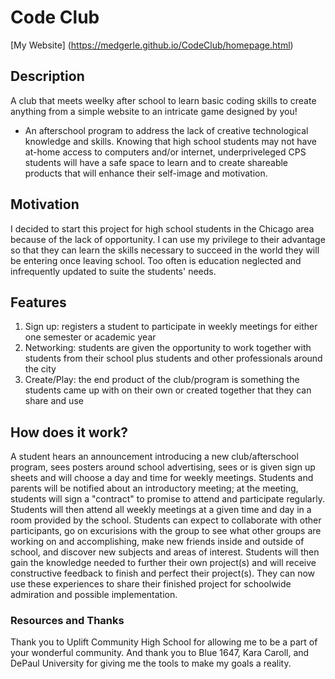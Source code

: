 # Code Club

[My Website] (https://medgerle.github.io/CodeClub/homepage.html)

## Description
A club that meets weelky after school to learn basic coding skills to create anything from a simple website to an intricate game designed by you!
- An afterschool program to address the lack of creative technological knowledge and skills. Knowing that high school students may not have at-home access to computers and/or internet, underpriveleged CPS students will have a safe space to learn and to create shareable products that will enhance their self-image and motivation.

## Motivation
I decided to start this project for high school students in the Chicago area because of the lack of opportunity. I can use my privilege to their advantage so that they can learn the skills necessary to succeed in the world they will be entering once leaving school. Too often is education neglected and infrequently updated to suite the students' needs.

## Features
1. Sign up: registers a student to participate in weekly meetings for either one semester or academic year
2. Networking: students are given the opportunity to work together with students from their school plus students and other professionals around the city
3. Create/Play: the end product of the club/program is something the students came up with on their own or created together that they can share and use

<!--
## Personas
- ![Princess](Images/Persona1.png)
  - **User Story: As a _student_ I want to _try another extracurricular activity_ so that _I can make more friends._**
- ![Markeese](Images/Persona2.png)
  - **User Story: As a _student_ I want to _add another extracurricular activity to my list_ so that _I can look more desirable to colleges._**
- ![Jada](Images/Persona3.png)
  - **User Story: As a _student_ I want to _try new things_ so that _I can learn more and find what I'm looking for in my future._**
-->

## How does it work?
A student hears an announcement introducing a new club/afterschool program, sees posters around school advertising, sees or is given sign up sheets and will choose a day and time for weekly meetings. Students and parents will be notified about an introductory meeting; at the meeting, students will sign a "contract" to promise to attend and participate regularly. Students will then attend all weekly meetings at a given time and day in a room provided by the school. Students can expect to collaborate with other participants, go on excurisions with the group to see what other groups are working on and accomplishing, make new friends inside and outside of school, and discover new subjects and areas of interest. Students will then gain the knowledge needed to further their own project(s) and will receive constructive feedback to finish and perfect their project(s). They can now use these experiences to share their finished project for schoolwide admiration and possible implementation.

### Resources and Thanks
Thank you to Uplift Community High School for allowing me to be a part of your wonderful community. And thank you to Blue 1647, Kara Caroll, and DePaul University for giving me the tools to make my goals a reality.

